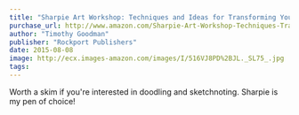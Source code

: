 ```yaml
---
title: "Sharpie Art Workshop: Techniques and Ideas for Transforming Your World"
purchase_url: http://www.amazon.com/Sharpie-Art-Workshop-Techniques-Transforming/dp/1631590480%3FSubscriptionId%3DAKIAIVZLK2PABGQI2KAQ%26tag%3Deverrail-20%26linkCode%3Dxm2%26camp%3D2025%26creative%3D165953%26creativeASIN%3D1631590480
author: "Timothy Goodman"
publisher: "Rockport Publishers"
date: 2015-08-08
image: http://ecx.images-amazon.com/images/I/516VJ8PD%2BJL._SL75_.jpg
tags:
---
```


Worth a skim if you're interested in doodling and sketchnoting. Sharpie is my pen of choice!
